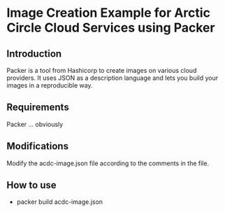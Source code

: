 # Image Creation Example for Arctic Circle Cloud Services using Packer

## Introduction
Packer is a tool from Hashicorp to create images on various cloud providers. It uses JSON as a description language and lets you build your images in a reproducible way.

## Requirements
Packer ... obviously

## Modifications
Modify the acdc-image.json file according to the comments in the file.

## How to use
* packer build acdc-image.json